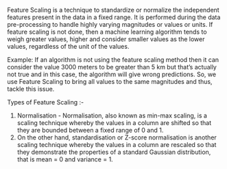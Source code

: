 Feature Scaling is a technique to standardize or normalize the independent features present in the data in a fixed range. It is performed during the data pre-processing to handle highly varying magnitudes or values or units. If feature scaling is not done, then a machine learning algorithm tends to weigh greater values, higher and consider smaller values as the lower values, regardless of the unit of the values.

Example: If an algorithm is not using the feature scaling method then it can consider the value 3000 meters to be greater than 5 km but that’s actually not true and in this case, the algorithm will give wrong predictions. So, we use Feature Scaling to bring all values to the same magnitudes and thus, tackle this issue.

Types of Feature Scaling :-
1. Normalisation - Normalisation, also known as min-max scaling, is a scaling technique whereby the values in a column are shifted so that they are bounded between a fixed range of 0 and 1.
2. On the other hand, standardisation or Z-score normalisation is another scaling technique whereby the values in a column are rescaled so that they demonstrate the properties of a standard Gaussian distribution, that is mean = 0 and variance = 1.
